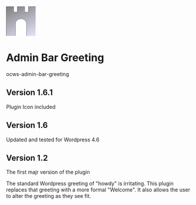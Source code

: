 ![ocws-admin-bar-greeting](./images/castlelogo80x80.png)

# Admin Bar Greeting
ocws-admin-bar-greeting

## Version 1.6.1
Plugin Icon included

## Version 1.6
Updated and tested for Wordpress 4.6

## Version 1.2
The first majr version of the plugin

The standard Wordpress greeting of "howdy" is irritating. This plugin replaces that greeting with a more formal "Welcome". It also allows the user to alter the greeting as they see fit.
